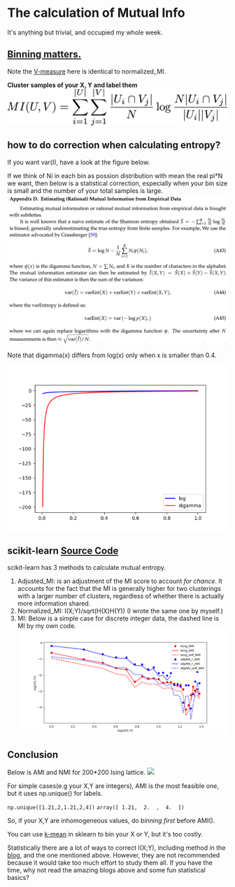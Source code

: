 # The calculation of Mutual Info

It's anything but trivial, and occupied my whole week.

## [Binning matters.](http://scikit-learn.org/stable/auto_examples/cluster/plot_adjusted_for_chance_measures.html#sphx-glr-auto-examples-cluster-plot-adjusted-for-chance-measures-py)
Note the [V-measure](http://scikit-learn.org/stable/modules/generated/sklearn.metrics.v_measure_score.html) here is identical to normalized_MI.

**Cluster samples of your X, Y and label them**
![](./imgs/latex-image-1.png)

## how to do correction when calculating entropy?
If you want var(I), have a look at the figure below.

If we think of Ni in each bin as possion distribution with mean the real pi*N we want, then below is a statistical correction, especially when your bin size is small and the number of your total samples is large.
![](./imgs/LSTM.png)

Note that digamma(x) differs from log(x) only when x is smaller than 0.4.

![](./imgs/digamma_log.png)

## scikit-learn [Source Code](https://github.com/scikit-learn/scikit-learn/blob/a24c8b46/sklearn/metrics/cluster/supervised.py#L707)

scikit-learn has 3 methods to calculate mutual entropy.

1. Adjusted_MI: is an adjustment of the MI score to account *for chance*. It accounts for the fact that the MI is generally higher for two clusterings with a larger number of clusters, regardless of whether there is actually more information shared.
2. Normalized_MI: I(X;Y)/sqrt(H(X)H(Y)) (I wrote the same one by myself.)
3. MI: Below is a simple case for discrete integer data, the dashed line is MI by my own code.
![](./imgs/MI_sklearn.png)

## Conclusion

Below is AMI and NMI for 200*200 Ising lattice.
![](./ising_every_10_row.png)

For simple cases(e.g your X,Y are integers), AMI is the most feasible one, but it uses np.unique() for labels.

`np.unique([1.21,2,1.21,2,4])`
`array([ 1.21,  2.  ,  4.  ])`

So, if your X,Y are inhomogeneous values, do *binning first* before AMI().

You can use [k-mean](http://scikit-learn.org/stable/modules/generated/sklearn.cluster.KMeans.html) in sklearn to bin your X or Y, but it's too costly.

Statistically there are a lot of ways to correct I(X;Y), including method in the [blog](https://kaushikghose.wordpress.com/2013/10/24/computing-mutual-information-and-other-scary-things/), and the one mentioned above. However, they are not recommended because it would take too much effort to study them all. If you have the time, why not read the amazing blogs above and some fun statistical basics?





